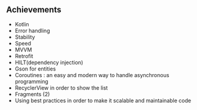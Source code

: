 ## Achievements
- Kotlin
- Error handling
- Stability
- Speed
- MVVM
- Retrofit
- HILT(dependency injection)
- Gson for entities
- Coroutines : an easy and modern way to handle asynchronous  programming 
- RecyclerView in order to show the list 
- Fragments (2)
- Using best practices in order to make it scalable and maintainable code 